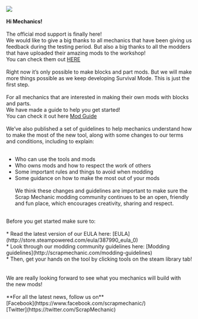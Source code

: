 ![](http://i.imgur.com/kyYZ2jk.png)<br/>
<br/>
**Hi Mechanics!**<br/>
<br/>
The official mod support is finally here!<br/>
We would like to give a big thanks to all mechanics that have been giving us feedback during the testing period. But also a big thanks to all the modders that have uploaded their amazing mods to the workshop! <br/>
You can check them out [HERE](http://steamcommunity.com/workshop/browse/?appid=387990&requiredtags%5B%5D=Blocks+and+Parts)<br/>
<br/>
Right now it’s only possible to make blocks and part mods. But we will make more things possible as we keep developing Survival Mode. This is just the first step.<br/>
<br/>
For all mechanics that are interested in making their own mods with blocks and parts. <br/>
We have made a guide to help you get started!<br/>
You can check it out here [Mod Guide](http://scrapmechanic.gamepedia.com/Modding)<br/>
<br/>
We’ve also published a set of guidelines to help mechanics understand how to make the most of the new tool, along with some changes to our terms and conditions, including to explain:<br/>
<br/>
* Who can use the tools and mods<br/>
* Who owns mods and how to respect the work of others<br/>
* Some important rules and things to avoid when modding<br/>
* Some guidance on how to make the most out of your mods<br/><br/>
We think these changes and guidelines are important to make sure the Scrap Mechanic modding community continues to be an open, friendly and fun place, which encourages creativity, sharing and respect.<br/>
<br/>
Before you get started make sure to:<br/>
<br/>
* Read the latest version of our EULA here: [EULA](http://store.steampowered.com/eula/387990_eula_0)<br/>
* Look through our modding community guidelines here: [Modding guidelines](http://scrapmechanic.com/modding-guidelines)<br/>
* Then, get your hands on the tool by clicking tools on the steam library tab!<br/><br/>
<br/>
We are really looking forward to see what you mechanics will build with <br/>
the new mods!<br/>
<br/>
**For all the latest news, follow us on**<br/>
[Facebook](https://www.facebook.com/scrapmechanic/)<br/>
[Twitter](https://twitter.com/ScrapMechanic)